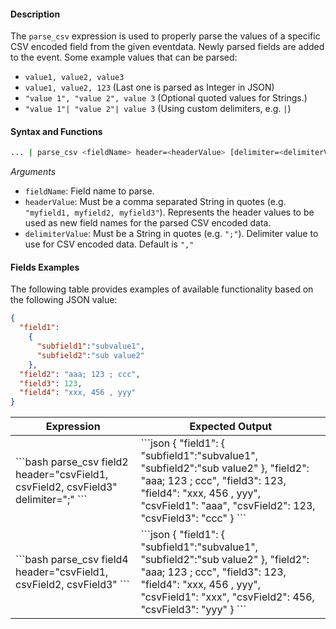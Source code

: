 #### Description
The `parse_csv` expression is used to properly parse the values of a specific CSV encoded field from the given eventdata.  Newly parsed fields are added to the event. Some example values that can be parsed:

- `value1, value2, value3`
- `value1, value2, 123` (Last one is parsed as Integer in JSON)
- `"value 1", "value 2", value 3` (Optional quoted values for Strings.)
- `"value 1"| "value 2"| value 3` (Using custom delimiters, e.g. `|`)

#### Syntax and Functions

```bash
... | parse_csv <fieldName> header=<headerValue> [delimiter=<delimiterValue>]
```

_Arguments_

- `fieldName`: Field name to parse.
- `headerValue`: Must be a comma separated String in quotes (e.g. `"myfield1, myfield2, myfield3"`).  Represents the header values to be used as new field names for the parsed CSV encoded data.
- `delimiterValue`: Must be a String in quotes (e.g. `";"`).  Delimiter value to use for CSV encoded data.  Default is `","`

#### Fields Examples
The following table provides examples of available functionality based on the following JSON value:

```json
{
  "field1":
    {
      "subfield1":"subvalue1",
      "subfield2":"sub value2"
    }, 
  "field2": "aaa; 123 ; ccc", 
  "field3": 123,
  "field4": "xxx, 456 , yyy"
}
```

<table>
  <thead>
    <tr>
      <th scope="col">Expression</th>
      <th scope="col">Expected Output</th>
    </tr>
  </thead>
  <tbody>
    <tr>
      <td class="align-middle">
        ```bash
          parse_csv field2 header="csvField1, csvField2, csvField3" delimiter=";"
        ```
      </td>
      <td class="align-middle">
        ```json
          {
            "field1":
              {
                "subfield1":"subvalue1",
                "subfield2":"sub value2"
              }, 
            "field2": "aaa; 123 ; ccc", 
            "field3": 123,
            "field4": "xxx, 456 , yyy",
            "csvField1": "aaa",
            "csvField2": 123,
            "csvField3": "ccc"
          }
        ```
      </td>
    </tr>
    <tr>
      <td class="align-middle">
        ```bash
          parse_csv field4 header="csvField1, csvField2, csvField3" 
        ```
      </td>
      <td class="align-middle">
        ```json
          {
            "field1":
              {
                "subfield1":"subvalue1",
                "subfield2":"sub value2"
              }, 
            "field2": "aaa; 123 ; ccc", 
            "field3": 123,
            "field4": "xxx, 456 , yyy",
            "csvField1": "xxx",
            "csvField2": 456,
            "csvField3": "yyy"
          }
        ```
      </td>
    </tr>
  </tbody>
  </table>